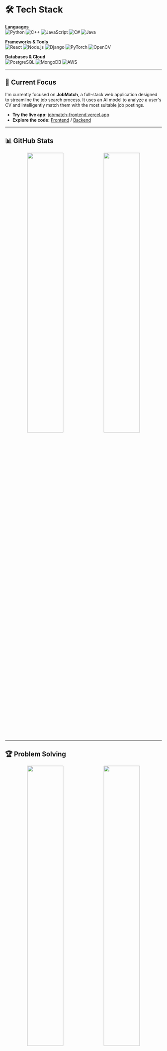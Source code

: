 # 🛠️ **Tech Stack**

**Languages**  
![Python](https://img.shields.io/badge/Python-3776AB?style=flat-square&logo=python&logoColor=white)
![C++](https://img.shields.io/badge/C++-00599C?style=flat-square&logo=c%2B%2B&logoColor=white)
![JavaScript](https://img.shields.io/badge/JavaScript-F7DF1E?style=flat-square&logo=javascript&logoColor=black)
![C#](https://img.shields.io/badge/C%23-239120?style=flat-square&logo=c-sharp&logoColor=white)
![Java](https://img.shields.io/badge/Java-ED8B00?style=flat-square&logo=java&logoColor=white)

**Frameworks & Tools**  
![React](https://img.shields.io/badge/React-20232A?style=flat-square&logo=react&logoColor=61DAFB)
![Node.js](https://img.shields.io/badge/Node.js-43853D?style=flat-square&logo=node.js&logoColor=white)
![Django](https://img.shields.io/badge/Django-092E20?style=flat-square&logo=django&logoColor=white)
![PyTorch](https://img.shields.io/badge/PyTorch-EE4C2C?style=flat-square&logo=pytorch&logoColor=white)
![OpenCV](https://img.shields.io/badge/OpenCV-27338e?style=flat-square&logo=OpenCV&logoColor=white)

**Databases & Cloud**  
![PostgreSQL](https://img.shields.io/badge/PostgreSQL-316192?style=flat-square&logo=postgresql&logoColor=white)
![MongoDB](https://img.shields.io/badge/MongoDB-4EA94B?style=flat-square&logo=mongodb&logoColor=white)
![AWS](https://img.shields.io/badge/AWS-232F3E?style=flat-square&logo=amazon-aws&logoColor=white)

---

## 🚀 Current Focus

I'm currently focused on **JobMatch**, a full-stack web application designed to streamline the job search process. It uses an AI model to analyze a user's CV and intelligently match them with the most suitable job postings.

- **Try the live app:** [jobmatch-frontend.vercel.app](https://jobmatch-frontend.vercel.app/)
- **Explore the code:** [Frontend](https://github.com/sjh001111/jobMatch-frontend) / [Backend](https://github.com/sjh001111/jobMatch-backend)

---

## 📊 **GitHub Stats**
<div align="center">
<img src="https://github-readme-stats.vercel.app/api?username=sjh001111&show_icons=true&theme=dark&count_private=true&hide_border=true" width="48%">
<img src="https://github-readme-stats.vercel.app/api/top-langs/?username=sjh001111&layout=compact&theme=dark&hide_border=true" width="48%">
</div>

---

## 🏆 **Problem Solving**
<div align="center">
<img src="http://mazassumnida.wtf/api/v2/generate_badge?boj=sjh001111" width="48%">
<img src="https://leetcode.card.workers.dev/sjh001111?theme=dark&font=baloo&extension=null" width="48%">
</div>

---

## 📫 **Contact**

[![Email](https://img.shields.io/badge/Email-D14836?style=flat-square&logo=gmail&logoColor=white)](mailto:sjh001111@gmail.com)
[![LinkedIn](https://img.shields.io/badge/LinkedIn-0077B5?style=flat-square&logo=linkedin&logoColor=white)](https://linkedin.com/in/sjh001111)
[![GitHub](https://img.shields.io/badge/GitHub-100000?style=flat-square&logo=github&logoColor=white)](https://github.com/sjh001111)

---

<div align="center">

**💼 Available for software engineering opportunities**

![Profile Views](https://komarev.com/ghpvc/?username=sjh001111&style=flat-square&color=brightgreen)

</div>
